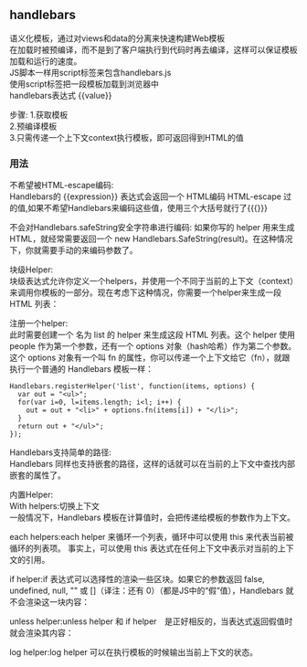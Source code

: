 ## handlebars
语义化模板，通过对views和data的分离来快速构建Web模板  
在加载时被预编译，而不是到了客户端执行到代码时再去编译，这样可以保证模板加载和运行的速度。  
JS脚本一样用script标签来包含handlebars.js    
使用script标签把一段模板加载到浏览器中    
handlebars表达式 {{value}}    

步骤:
1.获取模板   
2.预编译模板  
3.只需传递一个上下文context执行模板，即可返回得到HTML的值  

### 用法
不希望被HTML-escape编码:  
Handlebars的 {{expression}} 表达式会返回一个 HTML编码 HTML-escape 过的值,如果不希望Handlebars来编码这些值，使用三个大括号就行了{{{}}}    

不会对Handlebars.safeString安全字符串进行编码:
如果你写的 helper 用来生成 HTML，就经常需要返回一个 new Handlebars.SafeString(result)。在这种情况下，你就需要手动的来编码参数了。  

块级Helper:  
块级表达式允许你定义一个helpers，并使用一个不同于当前的上下文（context）来调用你模板的一部分。现在考虑下这种情况，你需要一个helper来生成一段 HTML 列表：  

注册一个helper:  
此时需要创建一个 名为 list 的 helper 来生成这段 HTML 列表。这个 helper 使用 people 作为第一个参数，还有一个 options 对象（hash哈希）作为第二个参数。这个 options 对象有一个叫 fn 的属性，你可以传递一个上下文给它（fn），就跟执行一个普通的 Handlebars 模板一样：   
```
Handlebars.registerHelper('list', function(items, options) {
  var out = "<ul>";
  for(var i=0, l=items.length; i<l; i++) {
    out = out + "<li>" + options.fn(items[i]) + "</li>";
  }
  return out + "</ul>";
});
```
 
Handlebars支持简单的路径:  
Handlebars 同样也支持嵌套的路径，这样的话就可以在当前的上下文中查找内部嵌套的属性了。  

内置Helper:  
With helpers:切换上下文   
一般情况下，Handlebars 模板在计算值时，会把传递给模板的参数作为上下文。   

each helpers:each helper 来循环一个列表，循环中可以使用 this 来代表当前被循环的列表项。
事实上，可以使用 this 表达式在任何上下文中表示对当前的上下文的引用。  

if helper:if 表达式可以选择性的渲染一些区块。如果它的参数返回 false, undefined, null, "" 或 []（译注：还有 0）（都是JS中的“假”值），Handlebars 就不会渲染这一块内容：   

unless helper:unless helper 和 if helper　是正好相反的，当表达式返回假值时就会渲染其内容：    

log helper:log helper 可以在执行模板的时候输出当前上下文的状态。  






